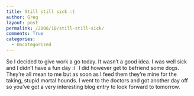 ```yaml
---
title: Still still sick :(
author: Greg
layout: post
permalink: /2006/10/still-still-sick/
comments: True
categories:
  - Uncategorized
---
```

So I decided to give work a go today. It wasn’t a good idea. I was well sick and I didn’t have a fun day <img src="http://gregology.net/wp-includes/images/smilies/frownie.png" alt=":(" class="wp-smiley" style="height: 1em; max-height: 1em;" /> I did however get to befriend some dogs. They’re all mean to me but as soon as I feed them they’re mine for the taking, stupid mortal hounds. I went to the doctors and got another day off so you’ve got a very interesting blog entry to look forward to tomorrow.